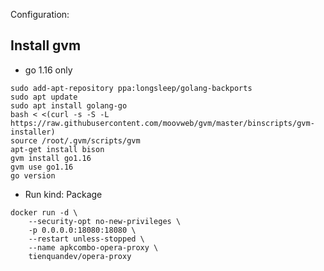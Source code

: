 Configuration:

## Install gvm

* go 1.16 only

```
sudo add-apt-repository ppa:longsleep/golang-backports
sudo apt update
sudo apt install golang-go
bash < <(curl -s -S -L https://raw.githubusercontent.com/moovweb/gvm/master/binscripts/gvm-installer)
source /root/.gvm/scripts/gvm
apt-get install bison
gvm install go1.16
gvm use go1.16
go version
```

* Run kind: Package

```shell
docker run -d \
    --security-opt no-new-privileges \
    -p 0.0.0.0:18080:18080 \
    --restart unless-stopped \
    --name apkcombo-opera-proxy \
    tienquandev/opera-proxy
```